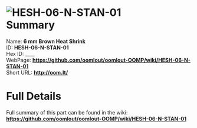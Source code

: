 
![HESH-06-N-STAN-01](https://github.com/oomlout/oomlout-OOMP/blob/master/parts/HESH-06-N-STAN-01/HESH-06-N-STAN-01_420.jpg)   
Summary
=================
  
Name: __6 mm Brown Heat Shrink__    
ID: __HESH-06-N-STAN-01__   
Hex ID: ____   
WebPage: __https://github.com/oomlout/oomlout-OOMP/wiki/HESH-06-N-STAN-01__   
Short URL: __http://oom.lt/__   

Full Details
==========================
Full summary of this part can be found in the wiki:   
__https://github.com/oomlout/oomlout-OOMP/wiki/HESH-06-N-STAN-01__    

